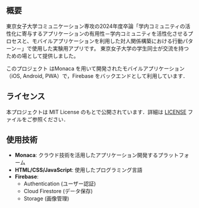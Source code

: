 ## 概要

東京女子大学コミュニケーション専攻の2024年度卒論「学内コミュニティの活性化に寄与するアプリケーションの有用性－学内コミュニティを活性化させるプロセスと、モバイルアプリケーションを利用した対人関係構築における行動パターン－」で使用した実験用アプリです。
東京女子大学の学生同士が交流を持つための場として提供しました。

このプロジェクト はMonaca を用いて開発されたモバイルアプリケーション（iOS, Android, PWA）で，Firebase をバックエンドとして利用しています．

## ライセンス

本プロジェクトは MIT License のもとで公開されています．詳細は [LICENSE](LICENSE) ファイルをご参照ください．

## 使用技術

- **Monaca**: クラウド技術を活用したアプリケーション開発するプラットフォーム
- **HTML/CSS/JavaScript**: 使用したプログラミング言語
- **Firebase**:
    - Authentication (ユーザー認証)
    - Cloud Firestore  (データ保存)
    - Storage (画像管理)
